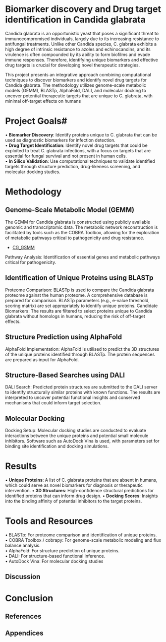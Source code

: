 # Biomarker discovery and Drug target identification in Candida glabrata

 Candida glabrata is an opportunistic yeast that poses a significant threat to immunocompromised individuals, largely due to its increasing resistance to antifungal treatments. Unlike other Candida species,  C. glabrata exhibits a high degree of intrinsic resistance to azoles and echinocandins, and its virulence is often compounded by its ability to form biofilms and evade immune responses. Therefore, identifying unique biomarkers and effective drug targets is crucial for developing novel therapeutic strategies.
 
 This project presents an integrative approach combining computational techniques to discover biomarkers and identify novel drug targets for Candida glabrata. The methodology utilizes genome-scale metabolic models (GEMM), BLASTp, AlphaFold, DALI, and molecular docking to uncover potential therapeutic targets that are unique to C. glabrata, with minimal off-target effects on humans

# Project Goals#

 • __Biomarker Discovery__: Identify proteins unique to C. glabrata that can be used as diagnostic biomarkers for infection detection. \
 • __Drug Target Identification__: Identify novel drug targets that could be exploited to treat C. glabrata infections, with a focus on targets that are essential for fungal survival and not present in human cells.\
 • __In Silico Validation__: Use computational techniques to validate identified targets through structure prediction, drug-likeness screening, and molecular docking studies.
 
# **Methodology**

## **Genome-Scale Metabolic Model (GEMM)**
The GEMM for Candida glabrata is constructed using publicly available genomic and transcriptomic data. The metabolic network reconstruction is facilitated by tools such as the COBRA Toolbox, allowing for the exploration of metabolic pathways critical to pathogenicity and drug resistance.
* [CG_GSMM](https://1drv.ms/x/c/82e11bf00f8ea8cf/EcuVGumvd4VJnTXWpR-F0m0B4oxQQlK9FLs8vF2GGozDkQ?e=LOarwH)

 Pathway Analysis: Identification of essential genes and metabolic pathways critical for pathogenicity.

##  **Identification of Unique Proteins using BLASTp**
Proteome Comparison:
BLASTp is used to compare the Candida glabrata proteome against the human proteome. A comprehensive database is prepared for comparison. BLASTp parameters (e.g., e-value threshold, scoring matrix) are set appropriately to identify unique proteins.
Candidate Biomarkers: The results are filtered to select proteins unique to Candida glabrata without homologs in humans, reducing the risk of off-target effects.

## **Structure Prediction using AlphaFold**
AlphaFold Implementation:
AlphaFold is utilised to predict the 3D structures of the unique proteins identified through BLASTp. The protein sequences are prepared as input for AlphaFold.

## **Structure-Based Searches using DALI**
DALI Search:
Predicted protein structures are submitted to the DALI server to identify structurally similar proteins with known functions. The results are interpreted to uncover potential functional insights and conserved mechanisms that could inform target selection.

## **Molecular Docking**
Docking Setup:
Molecular docking studies are conducted to evaluate interactions between the unique proteins and potential small molecule inhibitors. Software such as AutoDock Vina is used, with parameters set for binding site identification and docking simulations.

#  Results
 • __Unique Proteins__: A list of C. glabrata proteins that are absent in humans, which could serve as novel biomarkers for diagnosis or therapeutic intervention.
 • __3D Structures__: High-confidence structural predictions for identified proteins that can inform drug design.
 • __Docking Scores__: Insights into the binding affinity of potential inhibitors to the target proteins.

 # Tools and Resources
 • BLASTp: For proteome comparison and identification of unique proteins.\
 • COBRA Toolbox / cobrapy: For genome-scale metabolic modeling and flux balance analysis.\
 • AlphaFold: For structure prediction of unique proteins.\
 • DALI: For structure-based functional inference.\
 • AutoDock Vina: For molecular docking studies

## Discussion

# Conclusion


##  References


## Appendices

